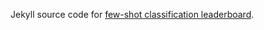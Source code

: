 Jekyll source code for [few-shot classification leaderboard](https://github.com/yaoyao-liu/few-shot-classification-leaderboard). 
